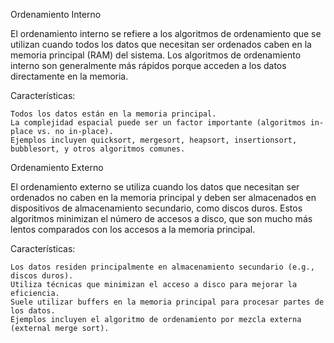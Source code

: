 Ordenamiento Interno

El ordenamiento interno se refiere a los algoritmos de ordenamiento que se utilizan cuando todos los datos que necesitan ser ordenados caben en la memoria principal (RAM) del sistema. Los algoritmos de ordenamiento interno son generalmente más rápidos porque acceden a los datos directamente en la memoria.

Características:

    Todos los datos están en la memoria principal.
    La complejidad espacial puede ser un factor importante (algoritmos in-place vs. no in-place).
    Ejemplos incluyen quicksort, mergesort, heapsort, insertionsort, bubblesort, y otros algoritmos comunes.

Ordenamiento Externo

El ordenamiento externo se utiliza cuando los datos que necesitan ser ordenados no caben en la memoria principal y deben ser almacenados en dispositivos de almacenamiento secundario, como discos duros. Estos algoritmos minimizan el número de accesos a disco, que son mucho más lentos comparados con los accesos a la memoria principal.

Características:

    Los datos residen principalmente en almacenamiento secundario (e.g., discos duros).
    Utiliza técnicas que minimizan el acceso a disco para mejorar la eficiencia.
    Suele utilizar buffers en la memoria principal para procesar partes de los datos.
    Ejemplos incluyen el algoritmo de ordenamiento por mezcla externa (external merge sort).

